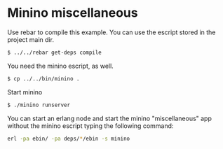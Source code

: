 Minino miscellaneous
====================

Use rebar to compile this example. You can use the escript stored in the project main dir.
``` bash
$ ../../rebar get-deps compile
```
You need the minino escript, as well.
``` bash
$ cp ../../bin/minino .
```
Start minino
``` bash
$ ./minino runserver
```

You can start an erlang node and start the minino "miscellaneous" app without the minino escript typing the following command:

``` bash
erl -pa ebin/ -pa deps/*/ebin -s minino
```
